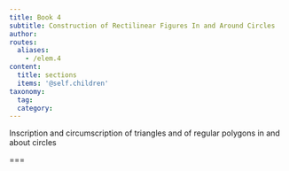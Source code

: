 ```yaml
---
title: Book 4
subtitle: Construction of Rectilinear Figures In and Around Circles
author:
routes:
  aliases:
    - /elem.4
content:
  title: sections
  items: '@self.children'
taxonomy:
  tag:
  category:
---
```


Inscription and circumscription of triangles and of regular polygons in and about circles

===


